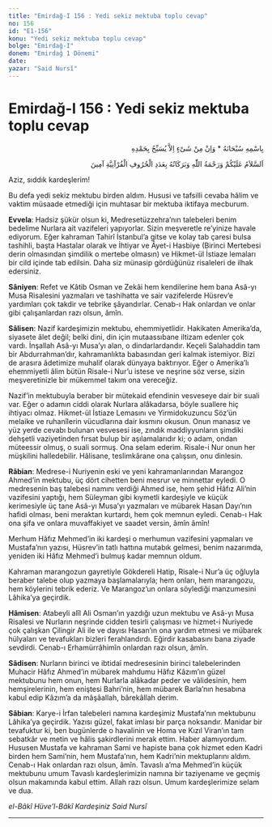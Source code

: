 ```yaml
---
title: "Emirdağ-I 156 : Yedi sekiz mektuba toplu cevap"
no: 156
id: "E1-156"
konu: "Yedi sekiz mektuba toplu cevap"
bolge: "Emirdağ-I"
donem: "Emirdağ 1 Dönemi"
date: 
yazar: "Said Nursî"
---
```


# Emirdağ-I 156 : Yedi sekiz mektuba toplu cevap

<p class="arabic" dir="rtl" title="Meal: “Subhân Allah’ın adıyla” * “Hiçbir şey yoktur ki O'nu hamd ile tesbih etmesin” [İsrâ 17:44]">بِاسْمِهِ سُبْحَانَهُ * وَاِنْ مِنْ شَىْءٍ اِلاَّ يُسَبِّحُ بِحَمْدِهِ</p>

<p class="arabic" dir="rtl" title="Meal: “Kuran’ın harfleri adedince Allah’ın selamı, rahmeti ve bereketleri üzerinize olsun, âmin.”">اَلسَّلاَمُ عَلَيْكُمْ وَرَحْمَةُ اللّٰهِ وَبَرَكَاتُهُ بِعَدَدِ الْحُرُوفِ الْقُرْآنِيَّةِ آمِينَ</p>

Aziz, sıddık kardeşlerim!

Bu defa yedi sekiz mektubu birden aldım. Hususi ve tafsilli cevaba hâlim ve vaktim müsaade etmediği için muhtasar bir mektuba iktifaya mecburum.

**Evvela**: Hadsiz şükür olsun ki, Medresetüzzehra’nın talebeleri benim bedelime Nurlara ait vazifeleri yapıyorlar. Sizin meşveretle re’yinize havale ediyorum. Eğer kahraman Tahirî İstanbul’a gitse ve kolay tab çaresi bulsa tashihli, başta Hastalar olarak ve İhtiyar ve Âyet-i Hasbiye (Birinci Mertebesi derin olmasından şimdilik o mertebe olmasın) ve Hikmet-ül İstiaze lemaları bir cild içinde tab edilsin. Daha siz münasip gördüğünüz risaleleri de ilhak edersiniz.

**Sâniyen**: Refet ve Kâtib Osman ve Zekâi hem kendilerine hem bana Asâ-yı Musa Risalesini yazmaları ve tashihatta ve sair vazifelerde Hüsrev’e yardımları çok takdir ve tebrike şâyandırlar. Cenab-ı Hak onlardan ve onlar gibi çalışanlardan razı olsun, âmîn.

**Sâlisen**: Nazif kardeşimizin mektubu, ehemmiyetlidir. Hakikaten Amerika’da, siyasete âlet değil; belki dini, din için mutaassıbane iltizam edenler çok vardı. İnşallah Asâ-yı Musa’yı alan, o dindarlardandır. Keçeli Salahaddin tam bir Abdurrahman’dır, kahramanlıkta babasından geri kalmak istemiyor. Bizi de arasıra âdetimize muhalif olarak dünyaya baktırıyor. Eğer o Amerika’lı ehemmiyetli âlim bütün Risale-i Nur’u istese ve neşrine söz verse, sizin meşveretinizle bir mükemmel takım ona vereceğiz.

Nazif’in mektubuyla beraber bir mütekaid efendinin vesveseye dair bir suali var. Eğer o adamın ciddi olarak Nurlara alâkadarsa, böyle suallere hiç ihtiyacı olmaz. Hikmet-ül İstiaze Lemasını ve Yirmidokuzuncu Söz’ün melaike ve ruhanîlerin vücudlarına dair kısmını okusun. Onun manasız ve yüz yerde cevabı bulunan vesvesesi ise, zındık maddiyyunların şimdiki dehşetli vaziyetinden fırsat bulup bir aşılamalarıdır ki; o adam, ondan müteessir olmuş, o suali sormuş. Ona selam ederim. Risale-i Nur onun her müşkilini halledebilir. Hâlisane, teslimkârane ona çalışsın, onu dinlesin.

**Râbian**: Medrese-i Nuriyenin eski ve yeni kahramanlarından Marangoz Ahmed’in mektubu, üç dört cihetten beni mesrur ve minnettar eyledi. O medresenin baş talebesi namını verdiği Ahmed ise, hem şehid Hâfız Ali’nin vazifesini yaptığı, hem Süleyman gibi kıymetli kardeşiyle ve küçük kerimesiyle üç tane Asâ-yı Musa’yı yazmaları ve mübarek Hasan Dayı’nın hafidi olması, beni meraktan kurtardı, hem çok memnun eyledi. Cenab-ı Hak ona şifa ve onlara muvaffakiyet ve saadet versin, âmîn âmîn!

Merhum Hâfız Mehmed’in iki kardeşi o merhumun vazifesini yapmaları ve Mustafa’nın yazısı, Hüsrev’in tatlı hattına mutabık gelmesi, benim nazarımda, yeniden iki Hâfız Mehmed’i bulmuş kadar memnun oldum.

Kahraman marangozun gayretiyle Gökdereli Hatip, Risale-i Nur’a üç oğluyla beraber talebe olup yazmaya başlamalarıyla; hem onları, hem marangozu, hem köylerini tebrik ederiz. Ve Marangoz’un onlara söylediği manzumesini Lâhika’ya geçirdik.

**Hâmisen**: Atabeyli alîl Ali Osman’ın yazdığı uzun mektubu ve Asâ-yı Musa Risalesi ve Nurların neşrinde cidden tesirli çalışması ve hizmet-i Nuriyede çok çalışkan Çilingir Ali ile ve dayısı Hasan’ın ona yardım etmesi ve mübarek hülyaları ve tevafukları bizleri ferahlandırdı. Eğirdir kasabasını bana ziyade sevdirdi. Cenab-ı Erhamürrâhimîn onlardan razı olsun, âmîn.

**Sâdisen**: Nurların birinci ve ibtidaî medresesinin birinci talebelerinden Muhacir Hâfız Ahmed’in mübarek mahdumu Hâfız Kâzım’ın güzel mektubunu hem onun, hem Nurlarla alâkadar peder ve vâlidesinin, hem hemşirelerinin, hem eniştesi Bahri’nin, hem mübarek Barla’nın hesabına kabul edip Kâzım’a da mâşâallah, bârekâllah derim.

**Sâbian**: Karye-i İrfan talebeleri namına kardeşimiz Mustafa’nın mektubunu Lâhika’ya geçirdik. Yazısı güzel, fakat imlası bir parça noksandır. Manidar bir tevafuktur ki, ben bugünlerde o havalinin ve Homa ve Kızıl Viran’ın tam sebatkâr ve metin ve hâlis şakirdlerini merak ettim. Haber alamıyordum. Hususen Mustafa ve kahraman Sami ve hapiste bana çok hizmet eden Kadri birden hem Sami’nin, hem Mustafa’nın, hem Kadri’nin mektuplarını aldım. Cenab-ı Hak onlardan razı olsun, âmîn. Tavaslı a’ma Mehmed’in küçük mektubunu umum Tavaslı kardeşlerimizin namına bir taziyename ve geçmiş olsun makamında kabul ettim. Allah razı olsun. Umum kardeşlerimize selam ve dua.

*el-Bâkî Hüve’l-Bâkî*
*Kardeşiniz*
*Said Nursî*

***
